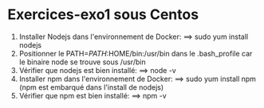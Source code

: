 # Exercices-exo1 sous Centos

1) Installer Nodejs dans l'environnement de Docker:
  ==> sudo yum install nodejs
2) Positionner le PATH=$PATH:$HOME/bin:/usr/bin dans le .bash_profile car le binaire node se trouve sous /usr/bin
3) Vérifier que nodejs est bien installé:
  ==> node -v
4) Installer npm dans l'environnement de Docker:
  ==> sudo yum install npm (npm est embarqué dans l'install de nodejs)
5) Vérifier que npm est bien installé:
  ==> npm -v
